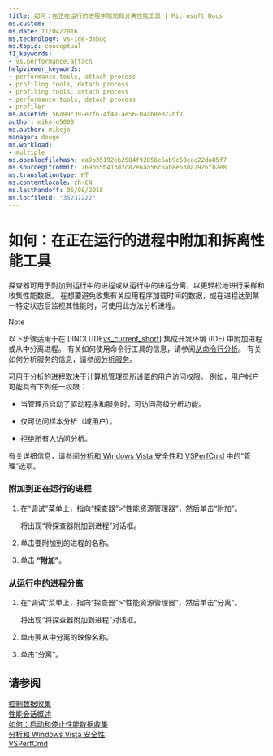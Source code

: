 ```yaml
---
title: 如何：在正在运行的进程中附加和分离性能工具 | Microsoft Docs
ms.custom: ''
ms.date: 11/04/2016
ms.technology: vs-ide-debug
ms.topic: conceptual
f1_keywords:
- vs.performance.attach
helpviewer_keywords:
- performance tools, attach process
- profiling tools, detach process
- profiling tools, attach process
- performance tools, detach process
- profiler
ms.assetid: 56a99c39-e7f6-4f48-ae56-04ab8e022bf7
author: mikejo5000
ms.author: mikejo
manager: douge
ms.workload:
- multiple
ms.openlocfilehash: ea9b35192eb2584f92856e5ab9c50eac22da85f7
ms.sourcegitcommit: 269b55b413d2c82e6aa56c6ab8e53da7926fb2e8
ms.translationtype: HT
ms.contentlocale: zh-CN
ms.lasthandoff: 06/08/2018
ms.locfileid: "35237222"
---
```

# <a name="how-to-attach-and-detach-performance-tools-to-running-processes"></a>如何：在正在运行的进程中附加和拆离性能工具
探查器可用于附加到运行中的进程或从运行中的进程分离，以更轻松地进行采样和收集性能数据。 在想要避免收集有关应用程序加载时间的数据，或在进程达到某一特定状态后监视其性能时，可使用此方法分析进程。  
  
> [!NOTE]
>  以下步骤适用于在 [!INCLUDE[vs_current_short](../code-quality/includes/vs_current_short_md.md)] 集成开发环境 (IDE) 中附加进程或从中分离进程。 有关如何使用命令行工具的信息，请参阅[从命令行分析](../profiling/using-the-profiling-tools-from-the-command-line.md)。 有关如何分析服务的信息，请参阅[分析服务](../profiling/command-line-profiling-of-services.md)。  
  
 可用于分析的进程取决于计算机管理员所设置的用户访问权限。 例如，用户帐户可能具有下列任一权限：  
  
-   当管理员启动了驱动程序和服务时，可访问高级分析功能。  
  
-   仅可访问样本分析（域用户）。  
  
-   拒绝所有人访问分析。  
  
 有关详细信息，请参阅[分析和 Windows Vista 安全性](../profiling/profiling-and-windows-vista-security.md)和 [VSPerfCmd](../profiling/vsperfcmd.md) 中的“管理”选项。  
  
### <a name="to-attach-to-a-running-process"></a>附加到正在运行的进程  
  
1.  在“调试”菜单上，指向“探查器”>“性能资源管理器”，然后单击“附加”。    
  
     将出现“将探查器附加到进程”对话框。  
  
2.  单击要附加到的进程的名称。  
  
3.  单击 **“附加”**。  
  
### <a name="to-detach-from-a-running-process"></a>从运行中的进程分离  
  
1.  在“调试”菜单上，指向“探查器”>“性能资源管理器”，然后单击“分离”。 
  
     将出现“将探查器附加到进程”对话框。  
  
2.  单击要从中分离的映像名称。  
  
3.  单击“分离”。  
  
## <a name="see-also"></a>请参阅  
 [控制数据收集](../profiling/controlling-data-collection.md)   
 [性能会话概述](../profiling/performance-session-overview.md)   
 [如何：启动和停止性能数据收集](../profiling/how-to-start-and-end-performance-data-collection.md)   
 [分析和 Windows Vista 安全性](../profiling/profiling-and-windows-vista-security.md)   
 [VSPerfCmd](../profiling/vsperfcmd.md)